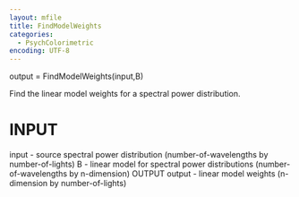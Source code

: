 ```yaml
---
layout: mfile
title: FindModelWeights
categories:
  - PsychColorimetric
encoding: UTF-8
---
```


output = FindModelWeights(input,B)

Find the linear model weights for a spectral
power distribution.

# INPUT
  input - source spectral power distribution
          (number-of-wavelengths by number-of-lights)
  B - linear model for spectral power distributions
          (number-of-wavelengths by n-dimension)
OUTPUT
  output - linear model weights
           (n-dimension by number-of-lights)